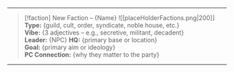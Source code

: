 
---
> [!faction] New Faction – {Name}
> ![[placeHolderFactions.png|200]]
> **Type:** {guild, cult, order, syndicate, noble house, etc.}  
> **Vibe:** {3 adjectives – e.g., secretive, militant, decadent}  
> **Leader:** {NPC}
> **HQ:** {primary base or location}  
> **Goal:** {primary aim or ideology}  
> **PC Connection:** {why they matter to the party}




---